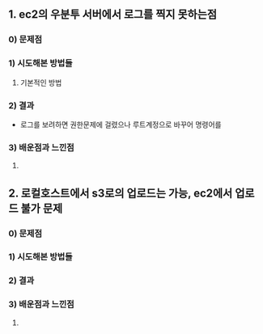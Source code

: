 ## 1. ec2의 우분투 서버에서 로그를 찍지 못하는점

### 0) 문제점


### 1) 시도해본 방법들

1) 기본적인 방법 

### 2) 결과

* 로그를 보려하면 권한문제에 걸렸으나 루트계정으로 바꾸어 명령어를 

### 3) 배운점과 느낀점

1) 

## 2. 로컬호스트에서 s3로의 업로드는 가능, ec2에서 업로드 불가 문제

### 0) 문제점

### 1) 시도해본 방법들


### 2) 결과


### 3) 배운점과 느낀점

1) 

